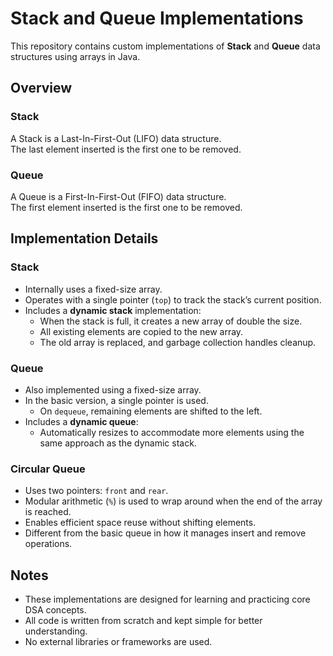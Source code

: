 # Stack and Queue Implementations

This repository contains custom implementations of **Stack** and **Queue** data structures using arrays in Java.

## Overview

### Stack
A Stack is a Last-In-First-Out (LIFO) data structure.  
The last element inserted is the first one to be removed.

### Queue
A Queue is a First-In-First-Out (FIFO) data structure.  
The first element inserted is the first one to be removed.

## Implementation Details

### Stack
- Internally uses a fixed-size array.
- Operates with a single pointer (`top`) to track the stack’s current position.
- Includes a **dynamic stack** implementation:
  - When the stack is full, it creates a new array of double the size.
  - All existing elements are copied to the new array.
  - The old array is replaced, and garbage collection handles cleanup.

### Queue
- Also implemented using a fixed-size array.
- In the basic version, a single pointer is used.
  - On `dequeue`, remaining elements are shifted to the left.
- Includes a **dynamic queue**:
  - Automatically resizes to accommodate more elements using the same approach as the dynamic stack.

### Circular Queue
- Uses two pointers: `front` and `rear`.
- Modular arithmetic (`%`) is used to wrap around when the end of the array is reached.
- Enables efficient space reuse without shifting elements.
- Different from the basic queue in how it manages insert and remove operations.

## Notes
- These implementations are designed for learning and practicing core DSA concepts.
- All code is written from scratch and kept simple for better understanding.
- No external libraries or frameworks are used.
